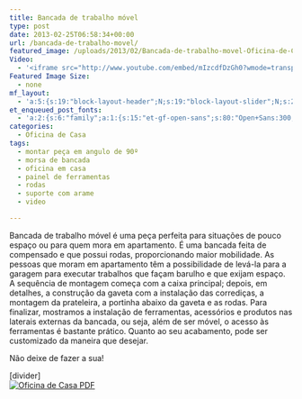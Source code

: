 ```yaml
---
title: Bancada de trabalho móvel
type: post
date: 2013-02-25T06:58:34+00:00
url: /bancada-de-trabalho-movel/
featured_image: /uploads/2013/02/Bancada-de-trabalho-movel-Oficina-de-Casa1.jpg
Video:
  - '<iframe src="http://www.youtube.com/embed/mIzcdfDzGh0?wmode=transparent" frameborder="0" width="620" height="380"></iframe>'
Featured Image Size:
  - none
mf_layout:
  - 'a:5:{s:19:"block-layout-header";N;s:19:"block-layout-slider";N;s:22:"block-layout-structure";s:10:"full-width";s:25:"block-layout-left_sidebar";s:12:"blog-sidebar";s:26:"block-layout-right_sidebar";s:12:"blog-sidebar";}'
et_enqueued_post_fonts:
  - 'a:2:{s:6:"family";a:1:{s:15:"et-gf-open-sans";s:80:"Open+Sans:300,300italic,regular,italic,600,600italic,700,700italic,800,800italic";}s:6:"subset";a:2:{i:0;s:5:"latin";i:1;s:9:"latin-ext";}}'
categories:
  - Oficina de Casa
tags:
  - montar peça em angulo de 90º
  - morsa de bancada
  - oficina em casa
  - painel de ferramentas
  - rodas
  - suporte com arame
  - video

---
```

Bancada de trabalho móvel é uma peça perfeita para situações de pouco espaço ou para quem mora em apartamento. É uma bancada feita de compensado e que possui rodas, proporcionando maior mobilidade. As pessoas que moram em apartamento têm a possibilidade de levá-la para a garagem para executar trabalhos que façam barulho e que exijam espaço. A sequência de montagem começa com a caixa principal; depois, em detalhes, a construção da gaveta com a instalação das corrediças, a montagem da prateleira, a portinha abaixo da gaveta e as rodas. Para finalizar, mostramos a instalação de ferramentas, acessórios e produtos nas laterais externas da bancada, ou seja, além de ser móvel, o acesso às ferramentas é bastante prático. Quanto ao seu acabamento, pode ser customizado da maneira que desejar.

Não deixe de fazer a sua!

[divider]  
[![Oficina de Casa PDF][1]][2]

 [1]: /uploads/pdf/download-pdf.png
 [2]: /uploads/pdf/bancada-de-trabalho-movel-oficina-de-casa.pdf "Faça o download do PDF"